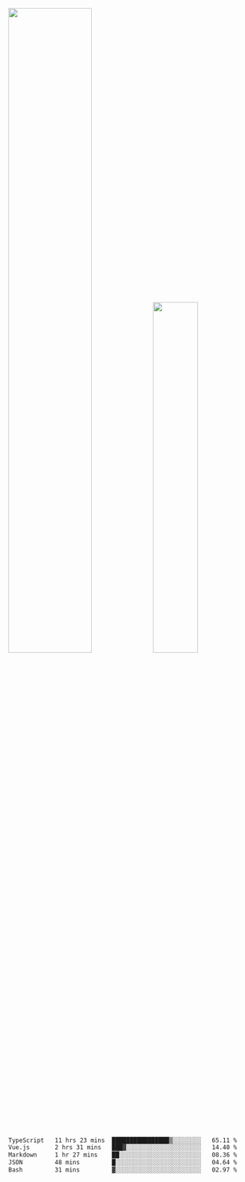 <img align="" width="57.5%" src="https://github-readme-stats.vercel.app/api?username=Dream4ever&hide_title=true&hide_border=true&count_private=true&show_icons=true&include_all_commits=true&line_height=21" /><img align="" width="42.4%" src="https://github-readme-stats.vercel.app/api/top-langs/?username=Dream4ever&hide_title=true&count_private=true&show_icons=true&langs_count=6&hide_border=true&layout=compact" />

<!--START_SECTION:waka-->

```txt
TypeScript   11 hrs 23 mins  ████████████████▒░░░░░░░░   65.11 %
Vue.js       2 hrs 31 mins   ███▓░░░░░░░░░░░░░░░░░░░░░   14.40 %
Markdown     1 hr 27 mins    ██░░░░░░░░░░░░░░░░░░░░░░░   08.36 %
JSON         48 mins         █░░░░░░░░░░░░░░░░░░░░░░░░   04.64 %
Bash         31 mins         ▓░░░░░░░░░░░░░░░░░░░░░░░░   02.97 %
```

<!--END_SECTION:waka-->
